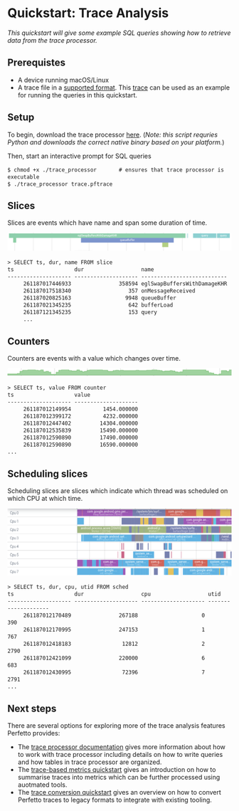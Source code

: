 # Quickstart: Trace Analysis

_This quickstart will give some example SQL queries showing how to retrieve data from the trace processor._

## Prerequistes

- A device running macOS/Linux
- A trace file in a [supported format](/docs/TODO.md). This [trace](/docs/TODO.md) can be used as an example for running the queries in this quickstart.

## Setup

To begin, download the trace processor [here](/docs/TODO.md). (_Note: this script requries Python and downloads the correct native binary based on your platform._)

Then, start an interactive prompt for SQL queries

```console
$ chmod +x ./trace_processor       # ensures that trace processor is executable 
$ ./trace_processor trace.pftrace
```

## Slices

Slices are events which have name and span some duration of time.

![](/docs/images/slices.png)

```console
> SELECT ts, dur, name FROM slice
ts                   dur                  name
-------------------- -------------------- ---------------------------
     261187017446933               358594 eglSwapBuffersWithDamageKHR
     261187017518340                  357 onMessageReceived
     261187020825163                 9948 queueBuffer
     261187021345235                  642 bufferLoad
     261187121345235                  153 query
     ...
```

## Counters

Counters are events with a value which changes over time.

![](/docs/images/counters.png)

```console
> SELECT ts, value FROM counter
ts                   value
-------------------- --------------------
     261187012149954          1454.000000
     261187012399172          4232.000000
     261187012447402         14304.000000
     261187012535839         15490.000000
     261187012590890         17490.000000
     261187012590890         16590.000000
...
```

## Scheduling slices

Scheduling slices are slices which indicate which thread was scheduled on which CPU at which time.

![](/docs/images/sched-slices.png)

```console
> SELECT ts, dur, cpu, utid FROM sched
ts                   dur                  cpu                  utid
-------------------- -------------------- -------------------- --------------------
     261187012170489               267188                    0                  390
     261187012170995               247153                    1                  767
     261187012418183                12812                    2                 2790
     261187012421099               220000                    6                  683
     261187012430995                72396                    7                 2791
...
```

## Next steps

There are several options for exploring more of the trace analysis features Perfetto provides:

- The [trace processor documentation](/docs/TODO.md) gives more information about how to work with trace processor including details on how to write queries and how tables in trace processor are organized.
- The [trace-based metrics quickstart](/docs/TODO.md) gives an introduction on how to summarise traces into metrics which can be further processed using auotmated tools.
- The [trace conversion quickstart](/docs/TODO.md) gives an overview on how to convert Perfetto traces to legacy formats to integrate with existing tooling.